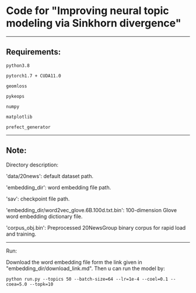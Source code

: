# Code for "Improving neural topic modeling via Sinkhorn divergence"

--- 

## Requirements:
	python3.8	

	pytorch1.7 + CUDA11.0

	geomloss

	pykeops

	numpy

	matplotlib

	prefect_generator

---


## Note:

Directory description:

'data/20news': default dataset path.

'embedding_dir': word embedding file path. 

'sav':  checkpoint file path. 

'embedding_dir/word2vec_glove.6B.100d.txt.bin': 100-dimension Glove word embedding dictionary file.

'corpus_obj.bin': Preprocessed 20NewsGroup binary corpus for rapid load and training.

---

Run:

Download the word embedding file form the link given in "embedding_dir/download_link.md". Then u can run the model by:
	
	python run.py --topics 50 --batch-size=64 --lr=1e-4 --coel=0.1 --coea=5.0 --topk=10


